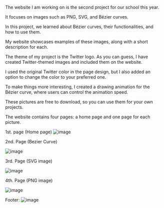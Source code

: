 The website I am working on is the second project for our school this year.

It focuses on images such as PNG, SVG, and Bézier curves.

In this project, we learned about Bézier curves, their functionalities, and how to use them.

My website showcases examples of these images, along with a short description for each.

The theme of my project is the Twitter logo. As you can guess, I have created Twitter-themed images and included them on the website.

I used the original Twitter color in the page design, but I also added an option to change the color to your preferred one.

To make things more interesting, I created a drawing animation for the Bézier curve, where users can control the animation speed.

These pictures are free to download, so you can use them for your own projects.

The website contains four pages: a home page and one page for each picture.

1st. page (Home page)
![image](https://github.com/user-attachments/assets/ec0b7ac5-e496-49ca-84c9-362e3dfbea13)

2nd. Page (Bezier Curve)

![image](https://github.com/user-attachments/assets/d3bacf04-9c71-46af-b875-26786e24c213)

3rd. Page (SVG image)

![image](https://github.com/user-attachments/assets/9115ed07-34fe-4d51-997c-0d42aa5eab3f)

4th. Page (PNG image)

![image](https://github.com/user-attachments/assets/887778d8-5b91-4cbc-b1e3-73620ceb9a3e)

Footer:
![image](https://github.com/user-attachments/assets/c669b44b-d0e6-4e0e-9277-e4f24cf81a42)
